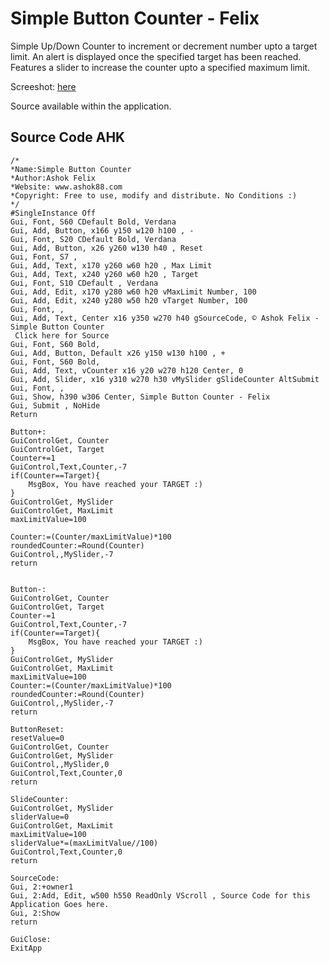 # Simple Button Counter - Felix #

Simple Up/Down Counter to increment or decrement number upto a target limit.
An alert is displayed once the specified target has been reached.
Features a slider to increase the counter upto a specified maximum limit.

Screeshot: [here](https://lh4.googleusercontent.com/-uYlNIekzudE/Tik7Zj4sJ3I/AAAAAAAAF_4/kkOsbZOUHvg/I/sbk.JPG)

Source available within the application.

## Source Code AHK ##

```
/*
*Name:Simple Button Counter
*Author:Ashok Felix
*Website: www.ashok88.com
*Copyright: Free to use, modify and distribute. No Conditions :)
*/
#SingleInstance Off
Gui, Font, S60 CDefault Bold, Verdana
Gui, Add, Button, x166 y150 w120 h100 , -
Gui, Font, S20 CDefault Bold, Verdana
Gui, Add, Button, x26 y260 w130 h40 , Reset
Gui, Font, S7 , 
Gui, Add, Text, x170 y260 w60 h20 , Max Limit
Gui, Add, Text, x240 y260 w60 h20 , Target
Gui, Font, S10 CDefault , Verdana
Gui, Add, Edit, x170 y280 w60 h20 vMaxLimit Number, 100
Gui, Add, Edit, x240 y280 w50 h20 vTarget Number, 100
Gui, Font, , 
Gui, Add, Text, Center x16 y350 w270 h40 gSourceCode, © Ashok Felix - Simple Button Counter 
 Click here for Source
Gui, Font, S60 Bold, 
Gui, Add, Button, Default x26 y150 w130 h100 , +
Gui, Font, S60 Bold, 
Gui, Add, Text, vCounter x16 y20 w270 h120 Center, 0
Gui, Add, Slider, x16 y310 w270 h30 vMySlider gSlideCounter AltSubmit
Gui, Font, , 
Gui, Show, h390 w306 Center, Simple Button Counter - Felix
Gui, Submit , NoHide
Return

Button+:
GuiControlGet, Counter
GuiControlGet, Target
Counter+=1
GuiControl,Text,Counter,-7
if(Counter==Target){
	MsgBox, You have reached your TARGET :)
}
GuiControlGet, MySlider
GuiControlGet, MaxLimit
maxLimitValue=100

Counter:=(Counter/maxLimitValue)*100
roundedCounter:=Round(Counter)
GuiControl,,MySlider,-7
return


Button-:
GuiControlGet, Counter
GuiControlGet, Target
Counter-=1
GuiControl,Text,Counter,-7
if(Counter==Target){
	MsgBox, You have reached your TARGET :)
}
GuiControlGet, MySlider
GuiControlGet, MaxLimit
maxLimitValue=100
Counter:=(Counter/maxLimitValue)*100
roundedCounter:=Round(Counter)
GuiControl,,MySlider,-7
return

ButtonReset:
resetValue=0
GuiControlGet, Counter
GuiControlGet, MySlider
GuiControl,,MySlider,0
GuiControl,Text,Counter,0
return

SlideCounter:
GuiControlGet, MySlider
sliderValue=0
GuiControlGet, MaxLimit
maxLimitValue=100
sliderValue*=(maxLimitValue//100)
GuiControl,Text,Counter,0
return

SourceCode:
Gui, 2:+owner1  
Gui, 2:Add, Edit, w500 h550 ReadOnly VScroll , Source Code for this Application Goes here.
Gui, 2:Show
return

GuiClose:
ExitApp
```